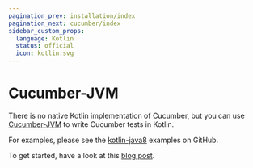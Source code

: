 ```yaml
---
pagination_prev: installation/index
pagination_next: cucumber/index
sidebar_custom_props:
  language: Kotlin
  status: official
  icon: kotlin.svg
---
```


# Cucumber-JVM

There is no native Kotlin implementation of Cucumber, but you can use [Cucumber-JVM](/docs/installation/java) to write Cucumber tests in Kotlin.

For examples, please see the [kotlin-java8](https://github.com/cucumber/cucumber-jvm/tree/main/cucumber-kotlin-java8) examples on GitHub.

To get started, have a look at this [blog post](https://medium.com/@mlvandijk/kukumber-getting-started-with-cucumber-in-kotlin-e55112e7309b).
